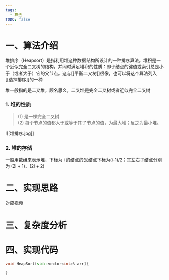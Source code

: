 ```yaml
---
tags:
  - 算法
TODO: false
---
```


# 一、算法介绍

堆排序（Heapsort）是指利用堆这种数据结构所设计的一种排序算法。堆积是一个近似完全二叉树的结构，并同时满足堆积的性质：即子结点的键值或索引总是小于（或者大于）它的父节点。这与[[平衡二叉树]]很像，也可以将这个算法列入[[选择排序]]的一种

堆一般指的是二叉堆，顾名思义，二叉堆是完全二叉树或者近似完全二叉树

### 1. 堆的性质

> (1) 是一棵完全二叉树  
> (2) 每个节点的值都大于或等于其子节点的值，为最大堆；反之为最小堆。

![[堆排序.jpg]]

### 2. 堆的存储

一般用数组来表示堆，下标为 i 的结点的父结点下标为(i-1)/2；其左右子结点分别为 (2i + 1)、(2i + 2)

# 二、实现思路

对应视频

# 三、复杂度分析

# 四、实现代码

```c++
void HeapSort(std::vector<int>& arr){

}
```
